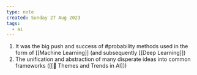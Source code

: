 ```yaml
---
type: note
created: Sunday 27 Aug 2023
tags:
  - ai
---
```

1) It was the big push and success of #probability methods used in the form of [[Machine Learning]] (and subsequently [[Deep Learning]])
2) The unification and abstraction of many disperate ideas into common frameworks ([[🌸 Themes and Trends in AI]])